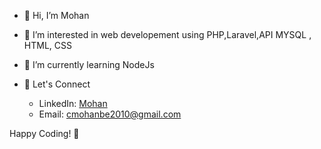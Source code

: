- 👋 Hi, I’m Mohan 
- 👀 I’m interested in web developement using PHP,Laravel,API MYSQL , HTML, CSS
- 🌱 I’m currently learning NodeJs


- 🤝 Let's Connect
  * LinkedIn: [Mohan](https://www.linkedin.com/in/mohan-c/)
  * Email: cmohanbe2010@gmail.com

Happy Coding! 🚀

<!---
mohanc1989/mohanc1989 is a ✨ special ✨ repository because its `README.md` (this file) appears on your GitHub profile.
You can click the Preview link to take a look at your changes.
--->
